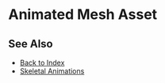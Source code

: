 # Animated Mesh Asset

<!-- PAGE IS TODO -->

## See Also

* [Back to Index](../../index.md)
* [Skeletal Animations](skeletal-animation-overview.md)
